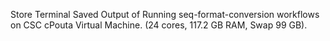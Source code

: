 Store Terminal Saved Output of Running seq-format-conversion workflows on CSC cPouta Virtual Machine. (24 cores, 117.2 GB RAM, Swap 99 GB).
